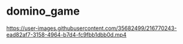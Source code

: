 # domino_game


https://user-images.githubusercontent.com/35682499/216770243-ead82af7-3158-4964-b7d4-fc9fbb1dbb0d.mp4

